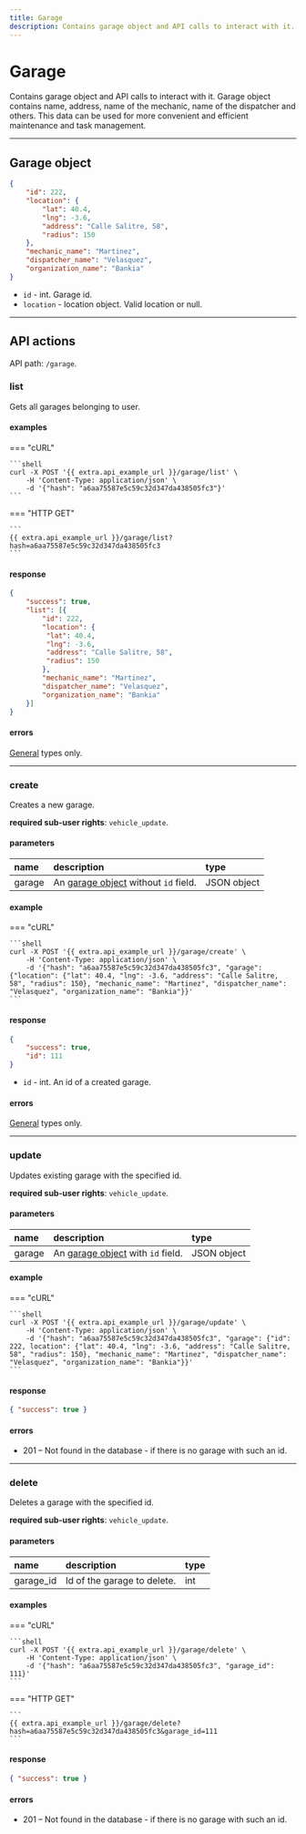 ```yaml
---
title: Garage
description: Contains garage object and API calls to interact with it.
---
```


# Garage

Contains garage object and API calls to interact with it. Garage object contains name, address, name of the mechanic, name
of the dispatcher and others. This data can be used for more convenient and efficient maintenance and task management.

<hr>

## Garage object

```json
{
    "id": 222,
    "location": {
        "lat": 40.4,
        "lng": -3.6,
        "address": "Calle Salitre, 58",
        "radius": 150
    },
    "mechanic_name": "Martinez",
    "dispatcher_name": "Velasquez",
    "organization_name": "Bankia"
}
```

* `id` - int. Garage id.
* `location` - location object. Valid location or null.

<hr>

## API actions

API path: `/garage`.

### list

Gets all garages belonging to user.

#### examples

=== "cURL"

    ```shell
    curl -X POST '{{ extra.api_example_url }}/garage/list' \
        -H 'Content-Type: application/json' \ 
        -d '{"hash": "a6aa75587e5c59c32d347da438505fc3"}'
    ```

=== "HTTP GET"

    ```
    {{ extra.api_example_url }}/garage/list?hash=a6aa75587e5c59c32d347da438505fc3
    ```

#### response

```json
{
    "success": true,
    "list": [{
        "id": 222,
        "location": {
         "lat": 40.4,
         "lng": -3.6,
         "address": "Calle Salitre, 58",
         "radius": 150
        },
        "mechanic_name": "Martinez",
        "dispatcher_name": "Velasquez",
        "organization_name": "Bankia"
    }]
}
```

#### errors

[General](../../getting-started.md#error-codes) types only.

<hr>

### create

Creates a new garage.

**required sub-user rights**: `vehicle_update`.

#### parameters

| name | description | type |
| :------ | :------ | :----- |
| garage | An [garage object](#garage) without `id` field. | JSON object |

#### example

=== "cURL"

    ```shell
    curl -X POST '{{ extra.api_example_url }}/garage/create' \
        -H 'Content-Type: application/json' \ 
        -d '{"hash": "a6aa75587e5c59c32d347da438505fc3", "garage": {"location": {"lat": 40.4, "lng": -3.6, "address": "Calle Salitre, 58", "radius": 150}, "mechanic_name": "Martinez", "dispatcher_name": "Velasquez", "organization_name": "Bankia"}}'
    ```

#### response

```json
{
    "success": true,
    "id": 111
}
```

* `id` - int. An id of a created garage.

#### errors

[General](../../getting-started.md#error-codes) types only.

<hr>

### update

Updates existing garage with the specified id.

**required sub-user rights**: `vehicle_update`.

#### parameters

| name | description | type |
| :------ | :------ | :----- |
| garage | An [garage object](#garage) with `id` field. | JSON object |

#### example

=== "cURL"

    ```shell
    curl -X POST '{{ extra.api_example_url }}/garage/update' \
        -H 'Content-Type: application/json' \ 
        -d '{"hash": "a6aa75587e5c59c32d347da438505fc3", "garage": {"id": 222, location": {"lat": 40.4, "lng": -3.6, "address": "Calle Salitre, 58", "radius": 150}, "mechanic_name": "Martinez", "dispatcher_name": "Velasquez", "organization_name": "Bankia"}}'
    ```

#### response

```json
{ "success": true }
```

#### errors

* 201 – Not found in the database - if there is no garage with such an id.

<hr>

### delete

Deletes a garage with the specified id.

**required sub-user rights**: `vehicle_update`.

#### parameters

| name | description | type |
| :------ | :------ | :----- |
| garage_id | Id of the garage to delete. | int |

#### examples

=== "cURL"

    ```shell
    curl -X POST '{{ extra.api_example_url }}/garage/delete' \
        -H 'Content-Type: application/json' \ 
        -d '{"hash": "a6aa75587e5c59c32d347da438505fc3", "garage_id": 111}'
    ```

=== "HTTP GET"

    ```
    {{ extra.api_example_url }}/garage/delete?hash=a6aa75587e5c59c32d347da438505fc3&garage_id=111
    ```

#### response

```json
{ "success": true }
```
    
#### errors

* 201 – Not found in the database - if there is no garage with such an id.